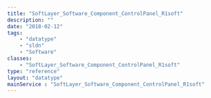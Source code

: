 ```yaml
---
title: "SoftLayer_Software_Component_ControlPanel_R1soft"
description: ""
date: "2018-02-12"
tags:
    - "datatype"
    - "sldn"
    - "Software"
classes:
    - "SoftLayer_Software_Component_ControlPanel_R1soft"
type: "reference"
layout: "datatype"
mainService : "SoftLayer_Software_Component_ControlPanel_R1soft"
---
```

